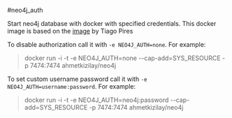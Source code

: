 #neo4j_auth

Start neo4j database with docker with specified credentials. This docker image is based on the [image](https://registry.hub.docker.com/u/tpires/neo4j/dockerfile/) by Tiago Pires

To disable authorization call it with `-e NEO4J_AUTH=none`. For example:
> docker run -i -t -e NEO4J_AUTH=none --cap-add=SYS_RESOURCE -p 7474:7474 ahmetkizilay/neo4j

To set custom username password call it with `-e NEO4J_AUTH=username:password`. For example:
> docker run -i -t -e NEO4J_AUTH=neo4j:password --cap-add=SYS_RESOURCE -p 7474:7474 ahmetkizilay/neo4j
